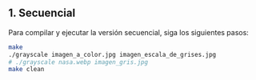 ## 1. Secuencial

Para compilar y ejecutar la versión secuencial, siga los siguientes pasos:
```bash
make
./grayscale imagen_a_color.jpg imagen_escala_de_grises.jpg
# ./grayscale nasa.webp imagen_gris.jpg
make clean